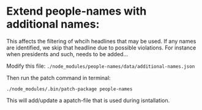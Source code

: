# Extend people-names with additional names:
This affects the filtering of whcih headlines that may be used. If any names are identified, we skip that headline due to possible violations.
For instance when presidents and such, needs to be added...

Modify this file:
`./node_modules/people-names/data/additional-names.json`

Then run the patch command in terminal:
```
./node_modules/.bin/patch-package people-names
```

This will add/update a apatch-file that is used during isntallation.
